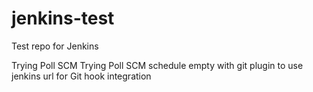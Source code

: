 # jenkins-test
Test repo for Jenkins

Trying Poll SCM
Trying Poll SCM schedule empty with git plugin to use jenkins url for Git hook integration
